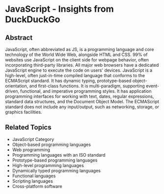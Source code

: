 # JavaScript - Insights from DuckDuckGo

## Abstract

JavaScript, often abbreviated as JS, is a programming language and core technology of the World Wide Web, alongside HTML and CSS. 99% of websites use JavaScript on the client side for webpage behavior, often incorporating third-party libraries. All major web browsers have a dedicated JavaScript engine to execute the code on users' devices. JavaScript is a high-level, often just-in-time compiled language that conforms to the ECMAScript standard. It has dynamic typing, prototype-based object-orientation, and first-class functions. It is multi-paradigm, supporting event-driven, functional, and imperative programming styles. It has application programming interfaces for working with text, dates, regular expressions, standard data structures, and the Document Object Model. The ECMAScript standard does not include any input/output, such as networking, storage, or graphics facilities.

## Related Topics

- JavaScript Category
- Object-based programming languages
- Web programming
- Programming languages with an ISO standard
- Prototype-based programming languages
- High-level programming languages
- Dynamically typed programming languages
- Functional languages
- Scripting languages
- Cross-platform software
